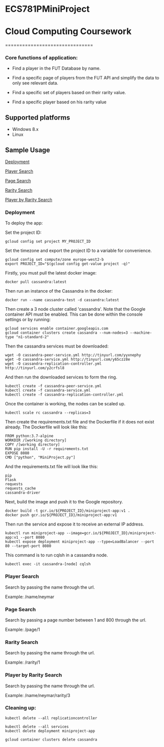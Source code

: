 # ECS781PMiniProject
# Cloud Computing Coursework
===============================

### Core functions of application:

- Find a player in the FUT Database by name.

- Find a specific page of players from the FUT API and simplify the data to only see relevant data.

- Find a specific set of players based on their rarity value.

- Find a specific player based on his rarity value

## Supported platforms
- Windows 8.x
- Linux

## Sample Usage

[Deployment](https://github.com/ec18339/ECS781PMiniProject#player-by-rarity-search)

[Player Search](https://github.com/ec18339/ECS781PMiniProject#player-search)

[Page Search](https://github.com/ec18339/ECS781PMiniProject#page-search)

[Rarity Search](https://github.com/ec18339/ECS781PMiniProject#rarity-search)

[Player by Rarity Search](https://github.com/ec18339/ECS781PMiniProject#player-by-rarity-search)



### Deployment

To deploy the app:

Set the project ID:
~~~
gcloud config set project MY_PROJECT_ID
~~~
Set the timezone and export the project ID to a variable for convenience.
~~~
gcloud config set compute/zone europe-west2-b
export PROJECT_ID="$(gcloud config get-value project -q)"
~~~

Firstly, you must pull the latest docker image:
~~~
docker pull cassandra:latest
~~~
Then run an instance of the Cassandra in the docker:
~~~
docker run --name cassandra-test -d cassandra:latest
~~~
Then create a 3 node cluster called 'cassandra'. Note that the Google container API must be enabled. 
This can be done within the console settings or by running:
~~~
gcloud services enable container.googleapis.com
gcloud container clusters create cassandra --num-nodes=3 --machine-type "n1-standard-2"
~~~
Then the cassandra services must be downloaded:
~~~
wget -O cassandra-peer-service.yml http://tinyurl.com/yyxnephy
wget -O cassandra-service.yml http://tinyurl.com/y65czz8e
wget -O cassandra-replication-controller.yml http://tinyurl.com/y2crfsl8
~~~

And then run the downloaded services to form the ring.
~~~
kubectl create -f cassandra-peer-service.yml
kubectl create -f cassandra-service.yml
kubectl create -f cassandra-replication-controller.yml
~~~

Once the container is working, the nodes can be scaled up.
~~~
kubectl scale rc cassandra --replicas=3
~~~

Then create the requirements.txt file and the Dockerfile if it does not exist already.
The Dockerfile will look like this:
~~~
FROM python:3.7-alpine
WORKDIR /[working directory]
COPY /[working directory]
RUN pip install -U -r requirements.txt
EXPOSE 8080
CMD ["python", "MiniProject.py"]
~~~
And the requirements.txt file will look like this:
~~~
pip
Flask
requests
requests_cache
cassandra-driver
~~~
Next, build the image and push it to the Google repository.
~~~
docker build -t gcr.io/${PROJECT_ID}/miniproject-app:v1 .
docker push gcr.io/${PROJECT_ID}/miniproject-app:v1
~~~


Then run the service and expose it to receive an external IP address.
~~~
kubectl run miniproject-app --image=gcr.io/${PROJECT_ID}/miniproject-app:v1 --port 8080
kubectl expose deployment miniproject-app --type=LoadBalancer --port 80 --target-port 8080
~~~

This command is to run cqlsh in a cassandra node.
~~~
kubectl exec -it cassandra-[node] cqlsh
~~~
### Player Search

Search by passing the name through the url.

Example: /name/neymar

### Page Search

Search by passing a page number between 1 and 800 through the url.

Example: /page/1

### Rarity Search

Search by passing the name through the url.

Example: /rarity/1

### Player by Rarity Search

Search by passing the name through the url.

Example: /name/neymar/rarity/3

### Cleaning up:
~~~
kubectl delete --all replicationcontroller

kubectl delete --all services
kubectl delete deployment miniproject-app

gcloud container clusters delete cassandra
~~~


